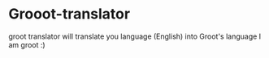 # Grooot-translator
 groot translator will translate you language (English) into Groot's language
I am groot :)

